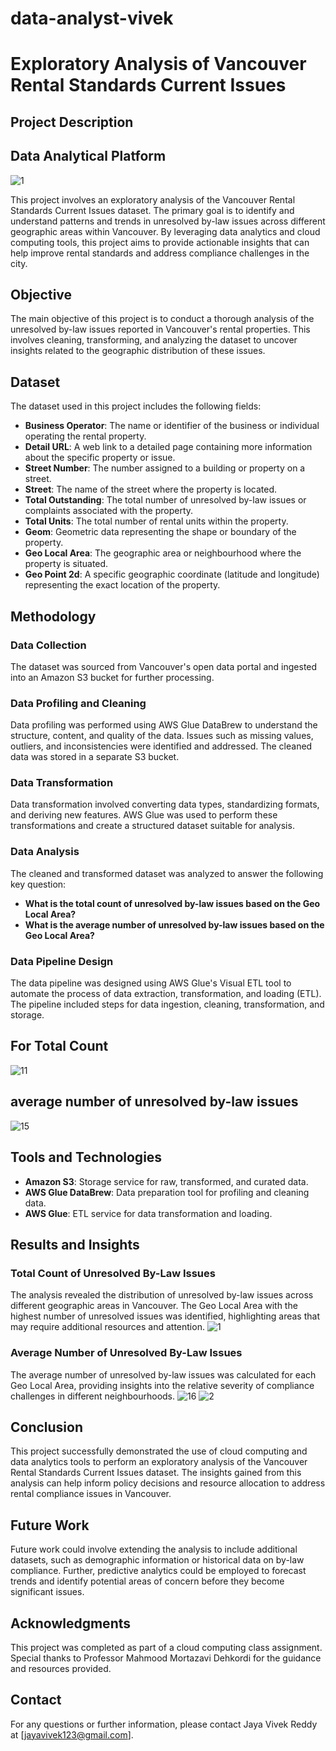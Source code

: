 # data-analyst-vivek
# Exploratory Analysis of Vancouver Rental Standards Current Issues

## Project Description

## Data Analytical Platform
![1](https://github.com/user-attachments/assets/cf1b6440-b44f-44c4-a9ab-96afef80a494)

This project involves an exploratory analysis of the Vancouver Rental Standards Current Issues dataset. The primary goal is to identify and understand patterns and trends in unresolved by-law issues across different geographic areas within Vancouver. By leveraging data analytics and cloud computing tools, this project aims to provide actionable insights that can help improve rental standards and address compliance challenges in the city.

## Objective

The main objective of this project is to conduct a thorough analysis of the unresolved by-law issues reported in Vancouver's rental properties. This involves cleaning, transforming, and analyzing the dataset to uncover insights related to the geographic distribution of these issues.

## Dataset

The dataset used in this project includes the following fields:

- **Business Operator**: The name or identifier of the business or individual operating the rental property.
- **Detail URL**: A web link to a detailed page containing more information about the specific property or issue.
- **Street Number**: The number assigned to a building or property on a street.
- **Street**: The name of the street where the property is located.
- **Total Outstanding**: The total number of unresolved by-law issues or complaints associated with the property.
- **Total Units**: The total number of rental units within the property.
- **Geom**: Geometric data representing the shape or boundary of the property.
- **Geo Local Area**: The geographic area or neighbourhood where the property is situated.
- **Geo Point 2d**: A specific geographic coordinate (latitude and longitude) representing the exact location of the property.

## Methodology

### Data Collection

The dataset was sourced from Vancouver's open data portal and ingested into an Amazon S3 bucket for further processing.

### Data Profiling and Cleaning

Data profiling was performed using AWS Glue DataBrew to understand the structure, content, and quality of the data. Issues such as missing values, outliers, and inconsistencies were identified and addressed. The cleaned data was stored in a separate S3 bucket.

### Data Transformation

Data transformation involved converting data types, standardizing formats, and deriving new features. AWS Glue was used to perform these transformations and create a structured dataset suitable for analysis.

### Data Analysis

The cleaned and transformed dataset was analyzed to answer the following key question:

- **What is the total count of unresolved by-law issues based on the Geo Local Area?**
- **What is the average number of unresolved by-law issues based on the Geo Local Area?**

### Data Pipeline Design

The data pipeline was designed using AWS Glue's Visual ETL tool to automate the process of data extraction, transformation, and loading (ETL). The pipeline included steps for data ingestion, cleaning, transformation, and storage.
## For Total Count
![11](https://github.com/user-attachments/assets/9c999d69-a254-4a12-b360-17b5ee8f325c)

## average number of unresolved by-law issues
![15](https://github.com/user-attachments/assets/d15dce42-1372-446d-a597-9ca55600b7f0)

## Tools and Technologies

- **Amazon S3**: Storage service for raw, transformed, and curated data.
- **AWS Glue DataBrew**: Data preparation tool for profiling and cleaning data.
- **AWS Glue**: ETL service for data transformation and loading.

## Results and Insights

### Total Count of Unresolved By-Law Issues
The analysis revealed the distribution of unresolved by-law issues across different geographic areas in Vancouver. The Geo Local Area with the highest number of unresolved issues was identified, highlighting areas that may require additional resources and attention.
![1](https://github.com/user-attachments/assets/a427f696-7451-4af2-8747-b422a572e1dd)

### Average Number of Unresolved By-Law Issues

The average number of unresolved by-law issues was calculated for each Geo Local Area, providing insights into the relative severity of compliance challenges in different neighbourhoods.
![16](https://github.com/user-attachments/assets/f465666a-d605-477d-925b-9df7f48e7ff8)
![2](https://github.com/user-attachments/assets/25fe60c3-b420-4ed7-be6e-13f1b197b261)
## Conclusion

This project successfully demonstrated the use of cloud computing and data analytics tools to perform an exploratory analysis of the Vancouver Rental Standards Current Issues dataset. The insights gained from this analysis can help inform policy decisions and resource allocation to address rental compliance issues in Vancouver.

## Future Work

Future work could involve extending the analysis to include additional datasets, such as demographic information or historical data on by-law compliance. Further, predictive analytics could be employed to forecast trends and identify potential areas of concern before they become significant issues.

## Acknowledgments

This project was completed as part of a cloud computing class assignment. Special thanks to Professor Mahmood Mortazavi Dehkordi for the guidance and resources provided.

## Contact

For any questions or further information, please contact Jaya Vivek Reddy at [[jayavivek123@gmail.com](mailto\:jayavivek123@gmail.com)].


